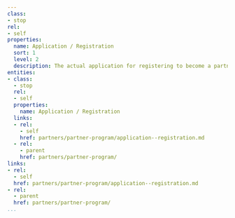 ```yaml
---
class:
- stop
rel:
- self
properties:
  name: Application / Registration
  sort: 1
  level: 2
  description: The actual application for registering to become a partner.
entities:
- class:
  - stop
  rel:
  - self
  properties:
    name: Application / Registration
  links:
  - rel:
    - self
    href: partners/partner-program/application--registration.md
  - rel:
    - parent
    href: partners/partner-program/
links:
- rel:
  - self
  href: partners/partner-program/application--registration.md
- rel:
  - parent
  href: partners/partner-program/
...
```

